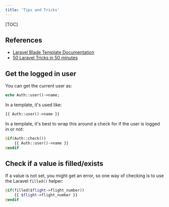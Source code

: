 ```yaml
---
title: 'Tips and Tricks'
---
```


[TOC]

## References

- [Laravel Blade Template Documentation](https://laravel.com/docs/5.5/blade)
- [50 Laravel Tricks in 50 minutes](https://gist.github.com/cjthomp/1455c39d4a14292676ea)

## Get the logged in user

You can get the current user as:

```php
echo Auth::user()->name;
```

In a template, it's used like:

```php
{{ Auth::user()->name }}
```

In a template, it's best to wrap this around a check for if the user is logged in or not:

```php
@if(Auth::check())
    {{ Auth::user()->name }}
@endif
```

## Check if a value is filled/exists

If a value is not set, you might get an error, so one way of checking is to use the Laravel `filled()` helper:

```php
@if(filled($flight->flight_number))
    {{ $flight->flight_number }}
@endif
```